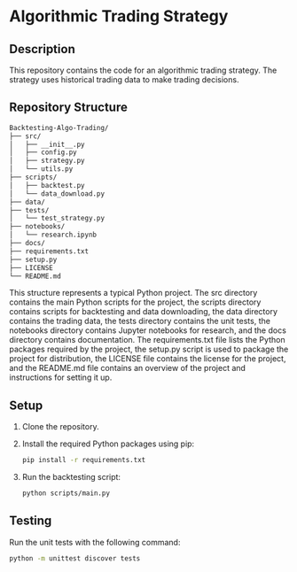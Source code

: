 # Algorithmic Trading Strategy

## Description

This repository contains the code for an algorithmic trading strategy. The strategy uses historical trading data to make trading decisions.

## Repository Structure

```sh
Backtesting-Algo-Trading/
├── src/
│   ├── __init__.py
│   ├── config.py
│   ├── strategy.py
│   └── utils.py
├── scripts/
│   ├── backtest.py
│   └── data_download.py
├── data/
├── tests/
│   └── test_strategy.py
├── notebooks/
│   └── research.ipynb
├── docs/
├── requirements.txt
├── setup.py
├── LICENSE
└── README.md
```

This structure represents a typical Python project. The src directory contains the main Python scripts for the project, the scripts directory contains scripts for backtesting and data downloading, the data directory contains the trading data, the tests directory contains the unit tests, the notebooks directory contains Jupyter notebooks for research, and the docs directory contains documentation. The requirements.txt file lists the Python packages required by the project, the setup.py script is used to package the project for distribution, the LICENSE file contains the license for the project, and the README.md file contains an overview of the project and instructions for setting it up.

## Setup

1. Clone the repository.
2. Install the required Python packages using pip:

    ```sh
    pip install -r requirements.txt
    ```

3. Run the backtesting script:

    ```sh
    python scripts/main.py
    ```

## Testing

Run the unit tests with the following command:

```sh
python -m unittest discover tests
```
